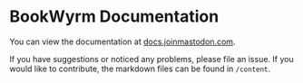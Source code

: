 # BookWyrm Documentation

You can view the documentation at [docs.joinmastodon.com](https://docs.joinmastodon.com).

If you have suggestions or noticed any problems, please file an issue. If you would like to contribute, the markdown files can be found in `/content`.
